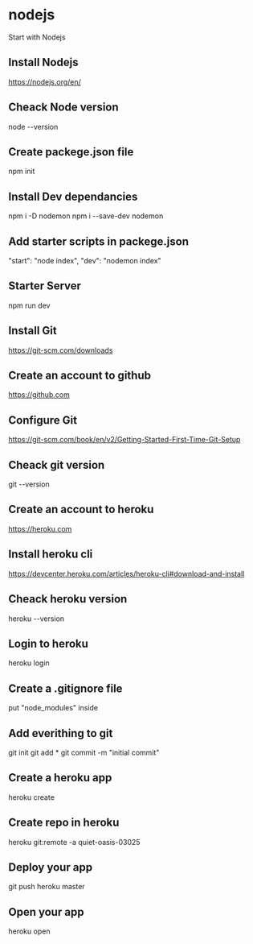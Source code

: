 # nodejs
Start with Nodejs

## Install Nodejs
https://nodejs.org/en/
## Cheack Node version
node --version

## Create packege.json file
npm init
## Install Dev dependancies
npm i -D nodemon
npm i --save-dev nodemon

## Add starter scripts in packege.json
"start": "node index",
"dev": "nodemon index"

## Starter Server
npm run dev

## Install Git
https://git-scm.com/downloads
## Create an account to github
https://github.com
## Configure Git
https://git-scm.com/book/en/v2/Getting-Started-First-Time-Git-Setup
## Cheack git version
git --version

## Create an account to heroku
https://heroku.com
## Install heroku cli
https://devcenter.heroku.com/articles/heroku-cli#download-and-install

## Cheack heroku version
heroku --version
## Login to heroku
heroku login

## Create a .gitignore file
put "node_modules" inside

## Add everithing to git
git init
git add *
git commit -m "initial commit"

## Create a heroku app
heroku create

## Create repo in heroku
heroku git:remote -a quiet-oasis-03025

## Deploy your app
git push heroku master

## Open your app
heroku open
